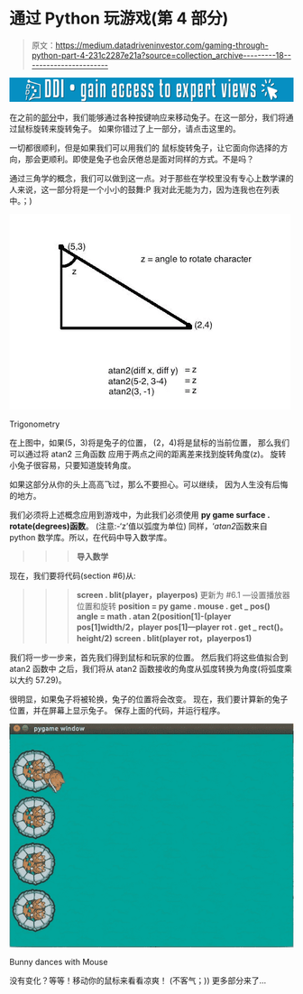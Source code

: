 # 通过 Python 玩游戏(第 4 部分)

> 原文：<https://medium.datadriveninvestor.com/gaming-through-python-part-4-231c2287e21a?source=collection_archive---------18----------------------->

[![](img/36e8e9d5d3a8dec9ff40451498338954.png)](http://www.track.datadriveninvestor.com/1B9E)

在之前的[部分](https://medium.com/@asishraz/gaming-through-python-part-3-48bd4391f246)中，我们能够通过各种按键响应来移动兔子。在这一部分，我们将通过鼠标旋转来旋转兔子。
如果你错过了上一部分，请点击这里的。

一切都很顺利，但是如果我们可以用我们的
鼠标旋转兔子，让它面向你选择的方向，那会更顺利。即使是兔子也会厌倦总是面对同样的方式。不是吗？

通过三角学的概念，我们可以做到这一点。对于那些在学校里没有专心上数学课的人来说，这一部分将是一个小小的鼓舞:P
我对此无能为力，因为连我也在列表中。；)

![](img/45886d3022a08c9d00cc62069227ce8f.png)

Trigonometry

在上图中，如果(5，3)将是兔子的位置，
(2，4)将是鼠标的当前位置，
那么我们可以通过将 atan2 三角函数
应用于两点之间的距离差来找到旋转角度(z)。
旋转小兔子很容易，只要知道旋转角度。

如果这部分从你的头上高高飞过，那么不要担心。可以继续，
因为人生没有后悔的地方。

我们必须将上述概念应用到游戏中，为此我们必须使用
**py game surface . rotate(degrees)函数**。
(注意:-‘z’值以弧度为单位)
同样，‘*atan2*函数来自 python 数学库。所以，在代码中导入数学库。

> > >**导入数学**

现在，我们要将代码(section #6)从:
>>>**screen . blit(player，playerpos)**
更新为
#6.1 —设置播放器位置和旋转
>>>**position = py game . mouse . get _ pos()**
>>**angle = math . atan 2(position[1]-(player pos[1]width/2，player pos[1]—player rot . get _ rect()。height/2)**
>>>**screen . blit(player rot，playerpos1)**

我们将一步一步来，首先我们得到鼠标和玩家的位置。
然后我们将这些值拟合到 atan2 函数中
之后，我们将从 atan2 函数接收的角度从弧度转换为角度(将弧度乘以大约 57.29)。

很明显，如果兔子将被轮换，兔子的位置将会改变。
现在，我们要计算新的兔子位置，并在屏幕上显示兔子。
保存上面的代码，并运行程序。

![](img/486d6df4714a942bc96b59d850da5bfd.png)

Bunny dances with Mouse

没有变化？等等！移动你的鼠标来看看凉爽！
(不客气；))
更多部分来了…